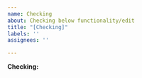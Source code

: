 ```yaml
---
name: Checking
about: Checking below functionality/edit
title: "[Checking]"
labels: ''
assignees: ''

---
```


**Checking:**
